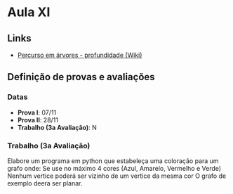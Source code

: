 # Aula XI
## Links
- [Percurso em árvores - profundidade (Wiki)](https://en.wikipedia.org/wiki/Tree_traversal)

## Definição de provas e avaliações
### Datas
- **Prova I**: 07/11
- **Prova II**: 28/11
- **Trabalho (3a Avaliação)**: N

### Trabalho (3a Avaliação)
Elabore um programa em python que estabeleça uma coloração para um grafo onde:
Se use no máximo 4 cores (Azul, Amarelo, Vermelho e Verde)
Nenhum vertice poderá ser vizinho de um vertice da mesma cor
O grafo de exemplo deera ser planar. 